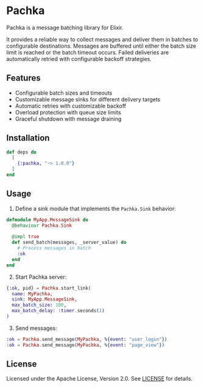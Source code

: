 # Pachka

Pachka is a message batching library for Elixir.

It provides a reliable way to collect messages and deliver them in batches to configurable destinations.
Messages are buffered until either the batch size limit is reached or the batch timeout occurs.
Failed deliveries are automatically retried with configurable backoff strategies.

## Features

* Configurable batch sizes and timeouts
* Customizable message sinks for different delivery targets
* Automatic retries with customizable backoff
* Overload protection with queue size limits
* Graceful shutdown with message draining

## Installation

```elixir
def deps do
  [
    {:pachka, "~> 1.0.0"}
  ]
end
```

## Usage

1. Define a sink module that implements the `Pachka.Sink` behavior:

```elixir
defmodule MyApp.MessageSink do
  @behaviour Pachka.Sink
  
  @impl true
  def send_batch(messages, _server_value) do
    # Process messages in batch
    :ok
  end
end
```

2. Start Pachka server:

```elixir
{:ok, pid} = Pachka.start_link(
  name: MyPachka,
  sink: MyApp.MessageSink,
  max_batch_size: 100,
  max_batch_delay: :timer.seconds(1)
)
```

3. Send messages:

```elixir
:ok = Pachka.send_message(MyPachka, %{event: "user_login"})
:ok = Pachka.send_message(MyPachka, %{event: "page_view"})
```

## License

Licensed under the Apache License, Version 2.0. See [LICENSE](LICENSE) for details.
